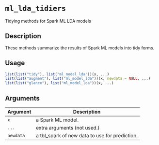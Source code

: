 # `ml_lda_tidiers`

Tidying methods for Spark ML LDA models


## Description

These methods summarize the results of Spark ML models into tidy forms.


## Usage

```r
list(list("tidy"), list("ml_model_lda"))(x, ...)
list(list("augment"), list("ml_model_lda"))(x, newdata = NULL, ...)
list(list("glance"), list("ml_model_lda"))(x, ...)
```


## Arguments

Argument      |Description
------------- |----------------
`x`     |     a Spark ML model.
`...`     |     extra arguments (not used.)
`newdata`     |     a tbl_spark of new data to use for prediction.


